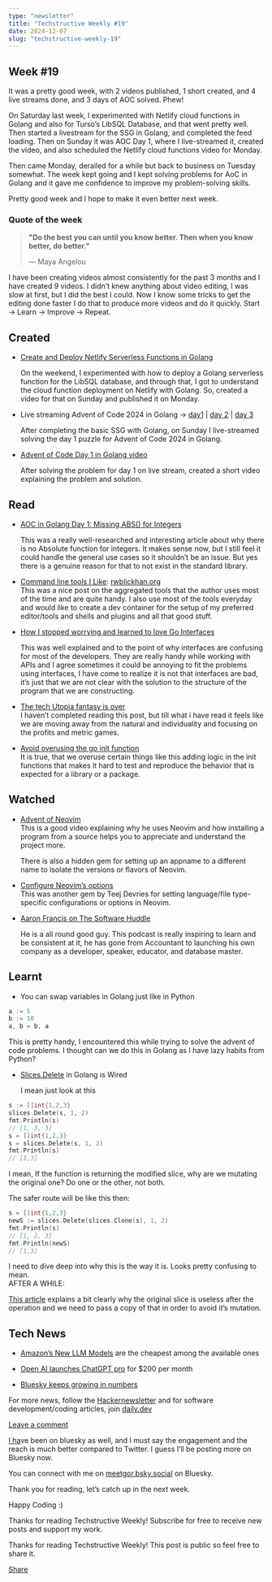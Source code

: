 ```yaml
---
type: "newsletter"
title: "Techstructive Weekly #19"
date: 2024-12-07
slug: "techstructive-weekly-19"
---
```


## Week #19

It was a pretty good week, with 2 videos published, 1 short created, and 4 live streams done, and 3 days of AOC solved. Phew!

On Saturday last week, I experimented with Netlify cloud functions in Golang and also for Turso’s LibSQL Database, and that went pretty well. Then started a livestream for the SSG in Golang, and completed the feed loading. Then on Sunday it was AOC Day 1, where I live-streamed it, created the video, and also scheduled the Netlify cloud functions video for Monday.

Then came Monday, derailed for a while but back to business on Tuesday somewhat. The week kept going and I kept solving problems for AoC in Golang and it gave me confidence to improve my problem-solving skills.

Pretty good week and I hope to make it even better next week.

### Quote of the week

> **"Do the best you can until you know better. Then when you know better, do better."**
> 
> — Maya Angelou

I have been creating videos almost consistently for the past 3 months and I have created 9 videos. I didn’t knew anything about video editing, I was slow at first, but I did the best I could. Now I know some tricks to get the editing done faster I do that to produce more videos and do it quickly. Start → Learn → Improve → Repeat.

## Created

* [Create and Deploy Netlify Serverless Functions in Golang](https://youtu.be/BY2Z2Em7OdA)
    
    On the weekend, I experimented with how to deploy a Golang serverless function for the LibSQL database, and through that, I got to understand the cloud function deployment on Netlify with Golang. So, created a video for that on Sunday and published it on Monday.
    
* Live streaming Advent of Code 2024 in Golang → [day1](https://www.youtube.com/live/3K02tEEBgto?si=m36J5UKzch1tjQ0X) | [day 2](https://www.youtube.com/live/4GwypzeIJAs?si=h5xt8bMeqDxVo19u) | [day 3](https://www.youtube.com/live/-rjLSk85M4Q?si=JYz1g7WEJ5dQsogo)
    
    After completing the basic SSG with Golang, on Sunday I live-streamed solving the day 1 puzzle for Advent of Code 2024 in Golang.
    
* [Advent of Code Day 1 in Golang video](https://youtu.be/4U97gLyz0Ss?si=KxGvQMnZjpONtPHS)
    
    After solving the problem for day 1 on live stream, created a short video explaining the problem and solution.
    

## Read

* [AOC in Golang Day 1: Missing ABS() for Integers](https://www.bytesizego.com/blog/aoc-day1-golang)
    
    This was a really well-researched and interesting article about why there is no Absolute function for integers. It makes sense now, but I still feel it could handle the general use cases so it shouldn’t be an issue. But yes there is a genuine reason for that to not exist in the standard library.
    
* [Command line tools I Like](https://rwblickhan.org/newsletters/command-line-tools-i-like-2022/): [rwblickhan.org](http://rwblickhan.org)  
    This was a nice post on the aggregated tools that the author uses most of the time and are quite handy. I also use most of the tools everyday and would like to create a dev container for the setup of my preferred editor/tools and shells and plugins and all that good stuff.
    
* [How I stopped worrying and learned to love Go Interfaces](https://dev.to/githaiga22/how-i-stopped-worrying-and-learned-to-love-go-interfaces-3m7p)
    
    This was well explained and to the point of why interfaces are confusing for most of the developers. They are really handy while working with APIs and I agree sometimes it could be annoying to fit the problems using interfaces, I have come to realize it is not that interfaces are bad, it’s just that we are not clear with the solution to the structure of the program that we are constructing.
    
* [The tech Utopia fantasy is over](https://blog.avas.space/tech-utopia-fantasy/)  
    I haven’t completed reading this post, but till what i have read it feels like we are moving away from the natural and individuality and focusing on the profits and metric games.
    
* [Avoid overusing the go init function](https://itnext.io/avoid-the-go-init-function-74f7f28e9154)  
    It is true, that we overuse certain things like this adding logic in the init functions that makes it hard to test and reproduce the behavior that is expected for a library or a package.
    

## Watched

* [Advent of Neovim](https://www.youtube.com/watch?v=TQn2hJeHQbM)  
    This is a good video explaining why he uses Neovim and how installing a program from a source helps you to appreciate and understand the project more.
    
    There is also a hidden gem for setting up an appname to a different name to isolate the versions or flavors of Neovim.
    

* [Configure Neovim’s options](https://www.youtube.com/watch?v=F1CQVXA5gf0)  
    This was another gem by Teej Devries for setting language/file type-specific configurations or options in Neovim.
    

* [Aaron Francis on The Software Huddle](https://youtu.be/Xdkwc26763M?si=kiI3dxdb1CobMwUs)
    
    He is a all round good guy. This podcast is really inspiring to learn and be consistent at it, he has gone from Accountant to launching his own company as a developer, speaker, educator, and database master.
    

## Learnt

* You can swap variables in Golang just like in Python
    

```go
a := 5
b := 10
a, b = b, a
```

This is pretty handy, I encountered this while trying to solve the advent of code problems. I thought can we do this in Golang as I have lazy habits from Python?

* [Slices.Delete](https://pkg.go.dev/slices#Delete) in Golang is Wired
    
    I mean just look at this
    

```go
s := []int{1,2,3}
slices.Delete(s, 1, 2)
fmt.Println(s)
// [1, 3, 3]
s = []int{1,2,3}
s = slices.Delete(s, 1, 2)
fmt.Println(s)
// [1,3]
```

I mean, If the function is returning the modified slice, why are we mutating the original one? Do one or the other, not both.

The safer route will be like this then:

```go
s = []int{1,2,3}
newS := slices.Delete(slices.Clone(s), 1, 2)
fmt.Println(s)
// [1, 2, 3]
fmt.Println(newS)
// [1,3]
```

I need to dive deep into why this is the way it is. Looks pretty confusing to mean.  
AFTER A WHILE:

[This article](https://medium.com/google-cloud/go-slices-deleting-items-and-memory-usage-81419317db3d) explains a bit clearly why the original slice is useless after the operation and we need to pass a copy of that in order to avoid it’s mutation.

## Tech News

* [Amazon’s New LLM Models](https://www.aboutamazon.com/news/aws/amazon-nova-artificial-intelligence-bedrock-aws) are the cheapest among the available ones
    
* [Open AI launches ChatGPT pro](https://openai.com/index/introducing-chatgpt-pro/) for $200 per month
    
* [Bluesky keeps growing in numbers](https://www.gsmarena.com/x_alternative_bluesky_reaches_24_million_users-news-65632.php)
    

For more news, follow the [Hackernewsletter](https://buttondown.com/hacker-newsletter/archive/hacker-newsletter-724) and for software development/coding articles, join [daily.dev](http://daily.dev)

[Leave a comment](https://techstructively.substack.com/p/techstructive-weekly-19/comments)

[I ha](https://dly.to/LVQFgrjOUhf)ve been on bluesky as well, and I must say the engagement and the reach is much better compared to Twitter. I guess I’ll be posting more on Bluesky now.

You can connect with me on [meetgor.bsky.social](http://meetgor.bsky.social) on Bluesky.

Thank you for reading, let’s catch up in the next week.

Happy Coding :)

Thanks for reading Techstructive Weekly! Subscribe for free to receive new posts and support my work.

Thanks for reading Techstructive Weekly! This post is public so feel free to share it.

[Share](https://techstructively.substack.com/p/techstructive-weekly-19?utm_source=substack&utm_medium=email&utm_content=share&action=share)
